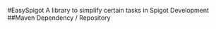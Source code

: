 #EasySpigot
A library to simplify certain tasks in Spigot Development
##Maven Dependency / Repository
```xml

```
